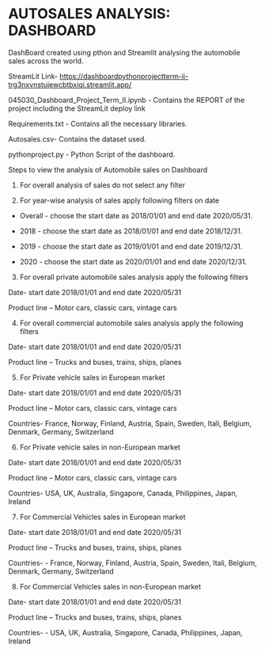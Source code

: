 # AUTOSALES ANALYSIS: DASHBOARD 

DashBoard created using pthon and Streamlit analysing the automobile sales across the world.

StreamLit Link- https://dashboardpythonprojectterm-ii-trg3nxvnstujewcbtbxiqj.streamlit.app/

045030_Dashboard_Project_Term_II.ipynb - Contains the REPORT of the project including the StreamLit deploy link

Requirements.txt - Contains all the necessary libraries.

Autosales.csv- Contains the dataset used.

pythonproject.py - Python Script of the dashboard.

Steps to view the analysis of Automobile sales on Dashboard 

1.	For overall analysis of sales do not select any filter

2.	For year-wise analysis of sales apply following filters on date
   
- Overall - choose the start date as 2018/01/01 and end date 2020/05/31.

- 2018 - choose the start date as 2018/01/01 and end date 2018/12/31.

- 2019 - choose the start date as 2019/01/01 and end date 2019/12/31.

- 2020 - choose the start date as 2020/01/01 and end date 2020/12/31.

3.	For overall private automobile sales analysis apply the following filters
   
Date- start date 2018/01/01 and end date 2020/05/31

Product line – Motor cars, classic cars, vintage cars

4.	For overall commercial automobile sales analysis apply the following filters
   
Date- start date 2018/01/01 and end date 2020/05/31

Product line – Trucks and buses, trains, ships, planes

5.	For Private vehicle sales in European market
	
Date- start date 2018/01/01 and end date 2020/05/31

Product line – Motor cars, classic cars, vintage cars

Countries- France, Norway, Finland, Austria, Spain, Sweden, Itali, Belgium, Denmark, Germany, Switzerland

6.	For Private vehicle sales in non-European market
	
Date- start date 2018/01/01 and end date 2020/05/31

Product line – Motor cars, classic cars, vintage cars

Countries- USA, UK, Australia, Singapore, Canada, Philippines, Japan, Ireland

7.	For Commercial Vehicles sales in European market
   
Date- start date 2018/01/01 and end date 2020/05/31

Product line – Trucks and buses, trains, ships, planes

Countries- - France, Norway, Finland, Austria, Spain, Sweden, Itali, Belgium, Denmark, Germany, Switzerland

8.	For Commercial Vehicles sales in non-European market
   
Date- start date 2018/01/01 and end date 2020/05/31

Product line – Trucks and buses, trains, ships, planes

Countries- - USA, UK, Australia, Singapore, Canada, Philippines, Japan, Ireland
